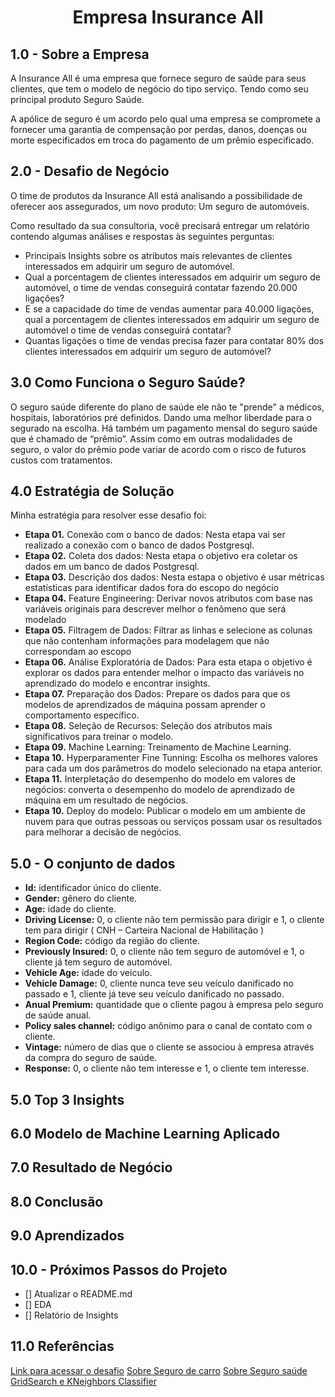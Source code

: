 <h1 align="center"> Empresa Insurance All </h1> 

## 1.0 - Sobre a Empresa

A Insurance All é uma empresa que fornece seguro de saúde para seus clientes, que tem o modelo de negócio do tipo serviço. Tendo como seu principal produto Seguro Saúde. 

A apólice de seguro é um acordo pelo qual uma empresa se compromete a fornecer uma garantia de compensação por perdas, danos, doenças ou morte especificados em troca do pagamento de um prêmio especificado.


## 2.0 - Desafio de Negócio

O time de produtos da Insurance All está analisando a possibilidade de oferecer aos assegurados, um novo produto: Um seguro de automóveis.


Como resultado da sua consultoria, você precisará entregar um relatório contendo algumas análises e respostas às seguintes perguntas:

- Principais Insights sobre os atributos mais relevantes de clientes interessados em adquirir um seguro de automóvel.
- Qual a porcentagem de clientes interessados em adquirir um seguro de automóvel, o time de vendas conseguirá contatar fazendo 20.000 ligações?
- E se a capacidade do time de vendas aumentar para 40.000 ligações, qual a porcentagem de clientes interessados em adquirir um seguro de automóvel o time de vendas conseguirá contatar?
- Quantas ligações o time de vendas precisa fazer para contatar 80% dos clientes interessados em adquirir um seguro de automóvel?


## 3.0 Como Funciona o Seguro Saúde?

O seguro saúde  diferente do plano de saúde ele não te "prende" a médicos, hospitais, laboratórios pré definidos. Dando uma melhor liberdade para o segurado na escolha.
Há também um pagamento mensal do seguro saúde que é chamado de “prêmio”. Assim como em outras modalidades de seguro, o valor do prêmio pode variar de acordo com o risco de futuros custos com tratamentos.

## 4.0 Estratégia de Solução
Minha estratégia para resolver esse desafio foi:

- **Etapa 01.** Conexão com o banco de dados: Nesta etapa vai ser realizado a conexão com o banco de dados Postgresql.
- **Etapa 02.** Coleta dos dados: Nesta etapa o objetivo era coletar os dados em um banco de dados  Postgresql.
- **Etapa 03.** Descrição dos dados: Nesta estapa o objetivo é usar métricas estatísticas para identificar dados fora do escopo do negócio
- **Etapa 04.** Feature Engineering: Derivar novos atributos com base nas variáveis originais para descrever melhor o fenômeno que será modelado
- **Etapa 05.** Filtragem de Dados: Filtrar as linhas e selecione as colunas que não contenham informações para modelagem que não correspondam ao escopo
- **Etapa 06.** Análise Exploratória de Dados: Para esta etapa o objetivo é explorar os dados para entender melhor o impacto das variáveis no aprendizado do modelo e encontrar insights.
- **Etapa 07.** Preparação dos Dados: Prepare os dados para que os modelos de aprendizados de máquina possam aprender o comportamento específico.
- **Etapa 08.** Seleção de Recursos: Seleção dos atributos mais significativos para treinar o modelo.
- **Etapa 09.** Machine Learning: Treinamento de Machine Learning.
- **Etapa 10.** Hyperparamenter Fine Tunning: Escolha os melhores valores para cada um dos parâmetros do modelo selecionado na etapa anterior.
- **Etapa 11.** Interpletação do desempenho do modelo em valores de negócios: converta o desempenho do modelo de aprendizado de máquina em um resultado de negócios.
- **Etapa 10.** Deploy do modelo: Publicar o modelo em um ambiente de nuvem para que outras pessoas ou serviços possam usar os resultados para melhorar a decisão de negócios.

## 5.0 - O conjunto de dados 

- <b>Id:</b> identificador único do cliente.
- <b>Gender:</b> gênero do cliente.
- <b>Age:</b> idade do cliente.
- <b>Driving License:</b> 0, o cliente não tem permissão para dirigir e 1, o cliente tem para dirigir ( CNH – Carteira Nacional de Habilitação )
- <b>Region Code:</b> código da região do cliente.
- <b>Previously Insured:</b> 0, o cliente não tem seguro de automóvel e 1, o cliente já tem seguro de automóvel.
- <b>Vehicle Age:</b> idade do veículo.
- <b>Vehicle Damage:</b> 0, cliente nunca teve seu veículo danificado no passado e 1, cliente já teve seu veículo danificado no passado.
- <b>Anual Premium:</b> quantidade que o cliente pagou à empresa pelo seguro de saúde anual.
- <b>Policy sales channel:</b> código anônimo para o canal de contato com o cliente.
- <b>Vintage:</b> número de dias que o cliente se associou à empresa através da compra do seguro de saúde.
- <b>Response:</b> 0, o cliente não tem interesse e 1, o cliente tem interesse.

## 5.0 Top 3 Insights

## 6.0 Modelo de Machine Learning Aplicado

## 7.0 Resultado de Negócio

## 8.0 Conclusão 

## 9.0 Aprendizados

## 10.0 - Próximos Passos do Projeto 

- [] Atualizar o README.md
- [] EDA
- [] Relatório de Insights

## 11.0 Referências

[Link para acessar o desafio](https://sejaumdatascientist.com/como-usar-data-science-para-fazer-a-empresa-vender-mais/)
[Sobre Seguro de carro](https://www.minutoseguros.com.br/blog/como-funciona-seguro-de-carro/)
[Sobre Seguro saúde](https://www.minutoseguros.com.br/blog/seguro-saude-plano-saude-diferencas/)
[GridSearch e KNeighbors Classifier](https://medium.com/@erikgreenj/k-neighbors-classifier-with-gridsearchcv-basics-3c445ddeb657)


